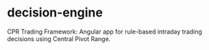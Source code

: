 # decision-engine
CPR Trading Framework: Angular app for rule-based intraday trading decisions using Central Pivot Range.
